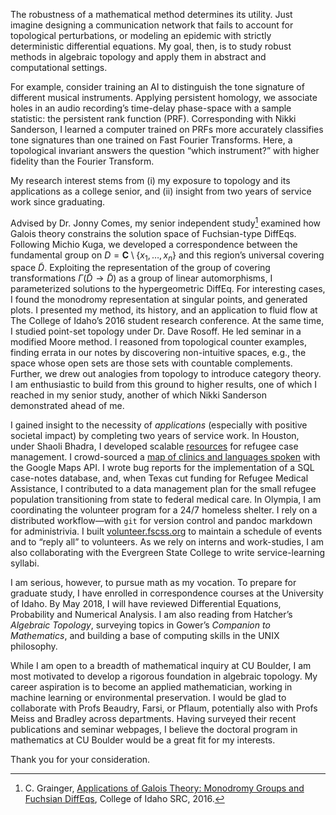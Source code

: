 The robustness of a mathematical method determines its utility. Just
imagine designing a communication network that fails to account for
topological perturbations, or modeling an epidemic with strictly
deterministic differential equations. My goal, then, is to study robust
methods in algebraic topology and apply them in abstract and
computational settings.

For example, consider training an AI to distinguish the tone signature
of different musical instruments. Applying persistent homology, we
associate holes in an audio recording’s time-delay phase-space with a
sample statistic: the persistent rank function (PRF). Corresponding with
Nikki Sanderson, I learned a computer trained on PRFs more accurately
classifies tone signatures than one trained on Fast Fourier Transforms.
Here, a topological invariant answers the question “which instrument?”
with higher fidelity than the Fourier Transform.

My research interest stems from (i) my exposure to topology and its
applications as a college senior, and (ii) insight from two years of
service work since graduating.

Advised by Dr. Jonny Comes, my senior independent study[^1] examined how
Galois theory constrains the solution space of Fuchsian-type DiffEqs.
Following Michio Kuga, we developed a correspondence between the
fundamental group on $D = \mathbf{C}\setminus\{x_1,\ldots,x_n\}$ and
this region’s universal covering space $\tilde{D}$. Exploiting the
representation of the group of covering transformations
$\Gamma(\tilde{D} \to \tilde{D})$ as a group of linear automorphisms, I
parameterized solutions to the hypergeometric DiffEq. For interesting
cases, I found the monodromy representation at singular points, and
generated plots. I presented my method, its history, and an application
to fluid flow at The College of Idaho’s 2016 student research
conference. At the same time, I studied point-set topology under
Dr. Dave Rosoff. He led seminar in a modified Moore method. I reasoned
from topological counter examples, finding errata in our notes by
discovering non-intuitive spaces, e.g., the space whose open sets are
those sets with countable complements. Further, we drew out analogies
from topology to introduce category theory. I am enthusiastic to build
from this ground to higher results, one of which I reached in my senior
study, another of which Nikki Sanderson demonstrated ahead of me.

I gained insight to the necessity of *applications* (especially with
positive societal impact) by completing two years of service work. In
Houston, under Shaoli Bhadra, I developed scalable
[resources](https://github.com/coltongrainger/ymca-resources) for
refugee case management. I crowd-sourced a [map of clinics and languages
spoken](https://drive.google.com/open?id=1kk9yn6-4nifHLIf2tGYbW_7PiYo&usp=sharing)
with the Google Maps API. I wrote bug reports for the implementation of
a SQL case-notes database, and, when Texas cut funding for Refugee
Medical Assistance, I contributed to a data management plan for the
small refugee population transitioning from state to federal medical
care. In Olympia, I am coordinating the volunteer program for a 24/7
homeless shelter. I rely on a distributed workflow—with `git` for
version control and pandoc markdown for administrivia. I built
[volunteer.fscss.org](http://volunteer.fscss.org) to maintain a schedule
of events and to “reply all” to volunteers. As we rely on interns and
work-studies, I am also collaborating with the Evergreen State College
to write service-learning syllabi.

I am serious, however, to pursue math as my vocation. To prepare for
graduate study, I have enrolled in correspondence courses at the
University of Idaho. By May 2018, I will have reviewed Differential
Equations, Probability and Numerical Analysis. I am also reading from
Hatcher’s *Algebraic Topology*, surveying topics in Gower’s *Companion
to Mathematics*, and building a base of computing skills in the UNIX
philosophy.

While I am open to a breadth of mathematical inquiry at CU Boulder, I am
most motivated to develop a rigorous foundation in algebraic
topology. My career aspiration is to become an applied mathematician, working
in machine learning or environmental preservation. I would be glad to
collaborate with Profs Beaudry, Farsi, or Pflaum, potentially also with
Profs Meiss and Bradley across departments. Having surveyed their recent
publications and seminar webpages, I believe the doctoral program in
mathematics at CU Boulder would be a great fit for my interests.

Thank you for your consideration.

[^1]: C. Grainger, [Applications of Galois Theory: Monodromy Groups and Fuchsian DiffEqs](http://coltongrainger.com/documents/cgrainger_coursework_galois_poster.pdf), College of Idaho SRC, 2016.
